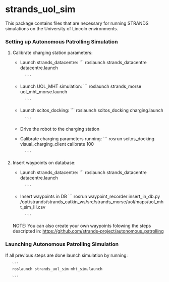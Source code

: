 strands_uol_sim
===============

This package contains files that are necessary for running STRANDS simulations on the University of Lincoln environments.


### Setting up Autonomous Patrolling Simulation

1. Calibrate charging station parameters:
   * Launch strands_datacentre:
           ```
           roslaunch strands_datacentre datacentre.launch
           
           ```
   * Launch UOL_MHT simulation:
           ```
           roslaunch strands_morse uol_mht_morse.launch
           
           ```
   * Launch scitos_docking:
           ```
           roslaunch scitos_docking charging.launch
           
           ```
   * Drive the robot to the charging station
   * Calibrate charging parameters running:
           ```
           rosrun scitos_docking visual_charging_client calibrate 100
           
           ```
2. Insert waypoints on database:
   * Launch strands_datacentre:
           ```
           roslaunch strands_datacentre datacentre.launch
           
           ```
   * Insert waypoints in DB
           ```
           rosrun waypoint_recorder insert_in_db.py /opt/strands/strands_catkin_ws/src/strands_morse/uol/maps/uol_mht_sim_III.csv
           
           ```
   NOTE: You can also create your own waypoints folowing the steps descripted in: https://github.com/strands-project/autonomous_patrolling

### Launching Autonomous Patrolling Simulation

If all previous steps are done launch simulation by running:

       ```
       roslaunch strands_uol_sim mht_sim.launch
   
       ```
